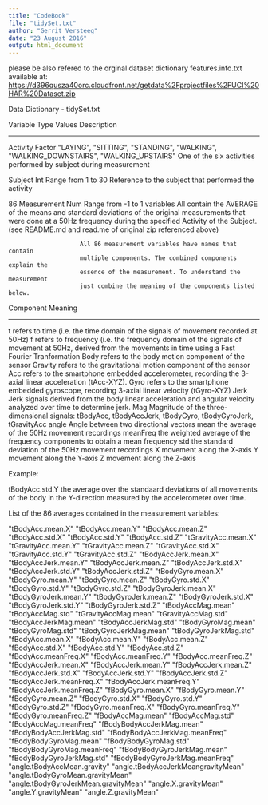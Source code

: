 ```yaml
---
title: "CodeBook"
file: "tidySet.txt"
author: "Gerrit Versteeg"
date: "23 August 2016"
output: html_document
---
```

please be also refered to the orginal dataset dictionary features.info.txt
available at: 
https://d396qusza40orc.cloudfront.net/getdata%2Fprojectfiles%2FUCI%20HAR%20Dataset.zip


Data Dictionary - tidySet.txt 

Variable                Type    Values
                        Description
---------------         ------- ----------------------------------------- 

Activity                Factor  "LAYING", "SITTING", "STANDING", "WALKING",
                                "WALKING_DOWNSTAIRS", "WALKING_UPSTAIRS"
                        One of the six activities performed by subject
                        during measurement
                         

Subject                 Int     Range from 1 to 30
                        Reference to the subject that performed the activity

                
86 Measurement          Num     Range from -1 to 1
   variables            All contain the AVERAGE of the means and standard deviations
                        of the original measurements that were done at a 50Hz
                        frequency during the specified Activity of the Subject.
                        (see README.md and read.me of original zip referenced above)
                        
                        All 86 measurement variables have names that contain
                        multiple components. The combined components explain the
                        essence of the measurement. To understand the measurement
                        just combine the meaning of the components listed below.

Component               Meaning
---------------         ---------------------------------------
t                       refers to time (i.e. the time domain of the signals 
                        of movement recorded at 50Hz)
f                       refers to frequency (i.e. the frequency domain of the
                        signals of movement at 50Hz, derived from the movements
                        in time using a Fast Fourier Tranformation
Body                    refers to the body motion component of the sensor
Gravity                 refers to the gravitational motion component of the sensor
Acc                     refers to the smartphone embedded accelerometer,
                        recording the 3-axial linear acceleration (tAcc-XYZ).
Gyro                    refers to the smartphone embedded gyroscope,
                        recording 3-axial linear velocity (tGyro-XYZ) 
Jerk                    Jerk signals derived from the body linear acceleration
                        and angular velocity analyzed over time to determine jerk.
Mag                     Magnitude of the three-dimensional signals:
                        tBodyAcc, tBodyAccJerk, tBodyGyro, tBodyGyroJerk,
                        tGravityAcc
angle                   Angle between two directional vectors
mean                    the average of the 50Hz movement recordings
meanFreq                the weighted average of the frequency components
                        to obtain a mean frequency
std                     the standard deviation of the 50Hz movement recordings
X                       movement along the X-axis
Y                       movement along the Y-axis
Z                       movement along the Z-axis

Example:
                        
tBodyAcc.std.Y         the average over the standaard deviations of 
                       all movements of the body in the Y-direction
                       measured by the accelerometer over time. 

List of the 86 averages contained in the measurement variables:

"tBodyAcc.mean.X"
"tBodyAcc.mean.Y"
"tBodyAcc.mean.Z"
"tBodyAcc.std.X"
"tBodyAcc.std.Y"
"tBodyAcc.std.Z"
"tGravityAcc.mean.X"
"tGravityAcc.mean.Y"
"tGravityAcc.mean.Z"
"tGravityAcc.std.X"
"tGravityAcc.std.Y"
"tGravityAcc.std.Z"
"tBodyAccJerk.mean.X"
"tBodyAccJerk.mean.Y"
"tBodyAccJerk.mean.Z"
"tBodyAccJerk.std.X"
"tBodyAccJerk.std.Y"
"tBodyAccJerk.std.Z"
"tBodyGyro.mean.X"
"tBodyGyro.mean.Y"
"tBodyGyro.mean.Z"
"tBodyGyro.std.X"
"tBodyGyro.std.Y"
"tBodyGyro.std.Z"
"tBodyGyroJerk.mean.X"
"tBodyGyroJerk.mean.Y"
"tBodyGyroJerk.mean.Z"
"tBodyGyroJerk.std.X"
"tBodyGyroJerk.std.Y"
"tBodyGyroJerk.std.Z"
"tBodyAccMag.mean"
"tBodyAccMag.std"
"tGravityAccMag.mean"
"tGravityAccMag.std"
"tBodyAccJerkMag.mean"
"tBodyAccJerkMag.std"
"tBodyGyroMag.mean"
"tBodyGyroMag.std"
"tBodyGyroJerkMag.mean"
"tBodyGyroJerkMag.std"
"fBodyAcc.mean.X"
"fBodyAcc.mean.Y"
"fBodyAcc.mean.Z"
"fBodyAcc.std.X"
"fBodyAcc.std.Y"
"fBodyAcc.std.Z"
"fBodyAcc.meanFreq.X"
"fBodyAcc.meanFreq.Y"
"fBodyAcc.meanFreq.Z"
"fBodyAccJerk.mean.X"
"fBodyAccJerk.mean.Y"
"fBodyAccJerk.mean.Z"
"fBodyAccJerk.std.X"
"fBodyAccJerk.std.Y"
"fBodyAccJerk.std.Z"
"fBodyAccJerk.meanFreq.X"
"fBodyAccJerk.meanFreq.Y"
"fBodyAccJerk.meanFreq.Z"
"fBodyGyro.mean.X"
"fBodyGyro.mean.Y"
"fBodyGyro.mean.Z"
"fBodyGyro.std.X"
"fBodyGyro.std.Y"
"fBodyGyro.std.Z"
"fBodyGyro.meanFreq.X"
"fBodyGyro.meanFreq.Y"
"fBodyGyro.meanFreq.Z"
"fBodyAccMag.mean"
"fBodyAccMag.std"
"fBodyAccMag.meanFreq"
"fBodyBodyAccJerkMag.mean"
"fBodyBodyAccJerkMag.std"
"fBodyBodyAccJerkMag.meanFreq"
"fBodyBodyGyroMag.mean"
"fBodyBodyGyroMag.std"
"fBodyBodyGyroMag.meanFreq"
"fBodyBodyGyroJerkMag.mean"
"fBodyBodyGyroJerkMag.std"
"fBodyBodyGyroJerkMag.meanFreq"
"angle.tBodyAccMean.gravity"
"angle.tBodyAccJerkMeangravityMean"
"angle.tBodyGyroMean.gravityMean"
"angle.tBodyGyroJerkMean.gravityMean"
"angle.X.gravityMean"
"angle.Y.gravityMean"
"angle.Z.gravityMean"

